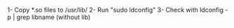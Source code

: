 1- Copy *.so files to /usr/lib/
2- Run "sudo ldconfig"
3- Check with ldconfig -p | grep libname (without lib)